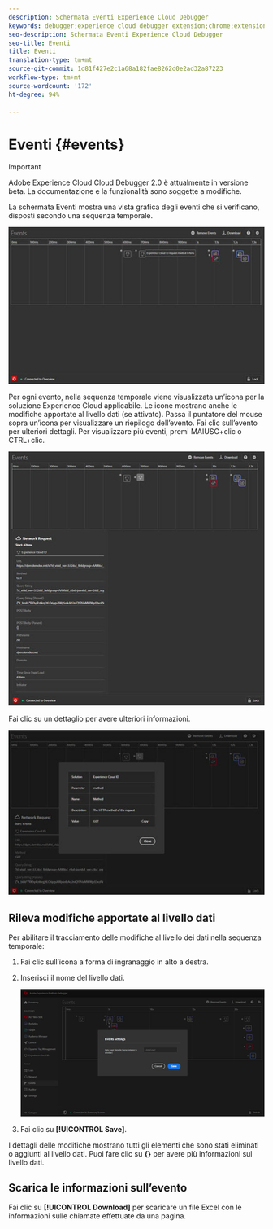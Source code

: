 ```yaml
---
description: Schermata Eventi Experience Cloud Debugger
keywords: debugger;experience cloud debugger extension;chrome;extension;events;dtm;target
seo-description: Schermata Eventi Experience Cloud Debugger
seo-title: Eventi
title: Eventi
translation-type: tm+mt
source-git-commit: 1d81f427e2c1a68a182fae8262d0e2ad32a87223
workflow-type: tm+mt
source-wordcount: '172'
ht-degree: 94%

---
```



# Eventi {#events}

>[!IMPORTANT]
>
>Adobe Experience Cloud Cloud Debugger 2.0 è attualmente in versione beta. La documentazione e la funzionalità sono soggette a modifiche.

La schermata Eventi mostra una vista grafica degli eventi che si verificano, disposti secondo una sequenza temporale.

![](assets/events.jpg)

Per ogni evento, nella sequenza temporale viene visualizzata un’icona per la soluzione Experience Cloud applicabile. Le icone mostrano anche le modifiche apportate al livello dati (se attivato). Passa il puntatore del mouse sopra un’icona per visualizzare un riepilogo dell’evento. Fai clic sull’evento per ulteriori dettagli. Per visualizzare più eventi, premi MAIUSC+clic o CTRL+clic.

![](assets/events-details.jpg)

Fai clic su un dettaglio per avere ulteriori informazioni.

![](assets/events-details-more.jpg)

## Rileva modifiche apportate al livello dati

Per abilitare il tracciamento delle modifiche al livello dei dati nella sequenza temporale:

1. Fai clic sull’icona a forma di ingranaggio in alto a destra.
1. Inserisci il nome del livello dati.

   ![](assets/event-datalayer.jpg)

1. Fai clic su **[!UICONTROL Save]**.

I dettagli delle modifiche mostrano tutti gli elementi che sono stati eliminati o aggiunti al livello dati. Puoi fare clic su **{}** per avere più informazioni sul livello dati.

## Scarica le informazioni sull’evento

Fai clic su **[!UICONTROL Download]** per scaricare un file Excel con le informazioni sulle chiamate effettuate da una pagina.